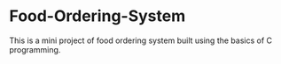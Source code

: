 # Food-Ordering-System

This is a mini project of food ordering system built using the basics of C programming.